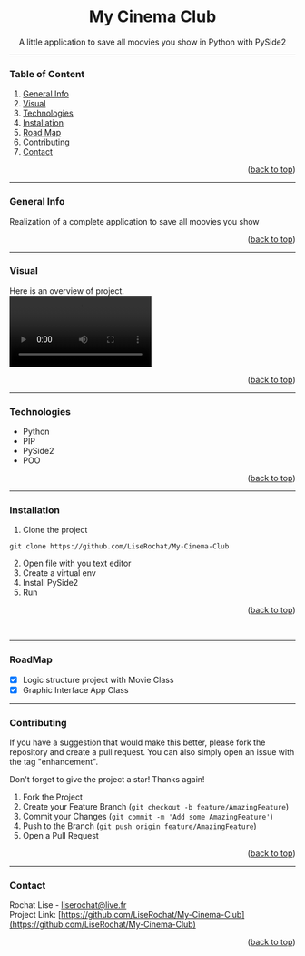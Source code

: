 <div id="top"></div>

<div align="center">
  <h1> My Cinema Club </h1>
  <p>A little application to save all moovies you show in Python with PySide2</p>
</div>

***

### Table of Content
1. [General Info](#general-info)
3. [Visual](#visual)
4. [Technologies](#technologies)
5. [Installation](#installation)
6. [Road Map](#roadmap)
7. [Contributing](#contributing)
8. [Contact](#contact)
<p align="right">(<a href="#top">back to top</a>)</p>

***

### General Info
Realization of a complete application to save all moovies you show
<p align="right">(<a href="#top">back to top</a>)</p>

***

### Visual
Here is an overview of project. </br>
<video controls width="250">
    <source src="script/project.mp4" type="video/webm">
</video>
<p align="right">(<a href="#top">back to top</a>)</p>

***

### Technologies
- Python
- PIP
- PySide2
- POO
<p align="right">(<a href="#top">back to top</a>)</p>

***

### Installation

1. Clone the project
```
git clone https://github.com/LiseRochat/My-Cinema-Club
```
2. Open file with you text editor 
3. Create a virtual env
4. Install PySide2
5. Run 
<p align="right">(<a href="#top">back to top</a>)</p> <br>

***

### RoadMap
- [x] Logic structure project with Movie Class
- [x] Graphic Interface App Class

***

### Contributing
If you have a suggestion that would make this better, please fork the repository and create a pull request. You can also simply open an issue with the tag "enhancement".

Don't forget to give the project a star! Thanks again!

1. Fork the Project
2. Create your Feature Branch (`git checkout -b feature/AmazingFeature`)
3. Commit your Changes (`git commit -m 'Add some AmazingFeature'`)
4. Push to the Branch (`git push origin feature/AmazingFeature`)
5. Open a Pull Request
<p align="right">(<a href="#top">back to top</a>)</p>

***

### Contact 
Rochat Lise - liserochat@live.fr </br>
Project Link: [https://github.com/LiseRochat/My-Cinema-Club](https://github.com/LiseRochat/My-Cinema-Club)
<p align="right">(<a href="#top">back to top</a>)</p>



